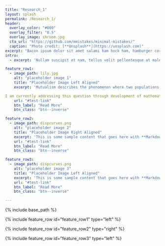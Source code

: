 ```yaml
---
title: "Research_1"
layout: splash
permalink: /Research_1/
header:
  overlay_color: "#000"
  overlay_filter: "0.5"
  overlay_image: shroom.jpg
  cta_url: "https://github.com/mmistakes/minimal-mistakes/"
  caption: "Photo credit: [**Unsplash**](https://unsplash.com)"
excerpt: "Bacon ipsum dolor sit amet salami ham hock ham, hamburger corned beef short ribs kielbasa biltong t-bone drumstick tri-tip tail sirloin pork chop."
intro: 
  - excerpt: 'Nullam suscipit et nam, tellus velit pellentesque at malesuada, enim eaque. Quis nulla, netus tempor in diam gravida tincidunt, *proin faucibus* voluptate felis id sollicitudin. Centered with `type="center"`'

feature_row1:
  - image_path: lily.jpg
    alt: "placeholder image 1"
    title: "Placeholder Image Left Aligned"
    excerpt: 'Mutualism describes the phenomenon where two populations gain a fitness benefit as direct result of each other's presence.  As a simple thought experiment, consider iterating the effect of mutual benefit between two populations: they would feed off each other's growth and grow without any bounds.  And obviously, we don't see infinitely-large populations in nature.  My main question in studying this common type of population interaction is therefore: <b>how is the growth of mutualist populations bounded?

I am currently addressing this question through development of mathematical models in the lab of [Karen Abbott](http://www.case.edu/artsci/biol/abbottlab/CWRU/Home.html) at Case Western Reserve University as a postdoctoral research associate.  In our work, we have found a way to re-envision different types (e.g., service, food, defense) of mutualistic interactions, developed a theory within this new framework, and generated a set of critical experiments that will allow me to test our predictions and assumptions in the future.'
    url: "#test-link"
    btn_label: "Read More"
    btn_class: "btn--inverse"

feature_row2:
  - image_path: dispcurves.png
    alt: "placeholder image 2"
    title: "Placeholder Image Right Aligned"
    excerpt: 'This is some sample content that goes here with **Markdown** formatting. Right aligned with `type="right"`'
    url: "#test-link"
    btn_label: "Read More"
    btn_class: "btn--inverse"

feature_row3:
  - image_path: dispcurves.png
    alt: "placeholder image 3"
    title: "Placeholder Image Left Aligned"
    excerpt: 'This is some sample content that goes here with **Markdown** formatting. Left aligned with `type="left"`'
    url: "#test-link"
    btn_label: "Read More"
    btn_class: "btn--inverse"

---
```

{% include base_path %}

{% include feature_row id="feature_row1" type="left" %}

{% include feature_row id="feature_row2" type="right" %}

{% include feature_row id="feature_row3" type="left" %}